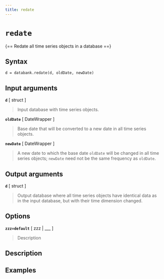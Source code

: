 ```yaml
---
title: redate
---
```


# `redate`

{== Redate all time series objects in a database ==}


## Syntax 

    d = databank.redate(d, oldDate, newDate)


## Input arguments 

__`d`__ [ struct ]
> 
> Input database with time series objects.
> 

__`oldDate`__ [ DateWrapper ]
> 
> Base date that will be converted to a new date in all time series objects.
> 

__`newDate`__ [ DateWrapper ]
> 
> A new date to which the base date `oldDate`
> will be changed in all time series objects; `newDate` need not be the
> same frequency as `oldDate`.
> 


## Output arguments 

__`d`__ [ struct ]
> 
> Output database where all time series objects have
> identical data as in the input database, but with their time dimension
> changed.
> 


## Options 

__`zzz=default`__ [ zzz | ___ ]
> 
> Description
> 


## Description 



## Examples

```matlab
```

